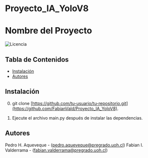 # Proyecto_IA_YoloV8

# Nombre del Proyecto

![Licencia](https://img.shields.io/badge/licencia-MIT-green)

## Tabla de Contenidos

- [Instalación](#instalación)
- [Autores](#autores)

## Instalación

0. git clone [https://github.com/tu-usuario/tu-repositorio.git](https://github.com/FabianVald/Proyecto_IA_YoloV8).

1. Ejecute el archivo main.py después de instalar las dependencias.

## Autores
Pedro H. Aqueveque - (pedro.aqueveque@pregrado.uoh.cl)
Fabian I. Valderrama - (fabian.valderrama@pregrado.uoh.cl)

